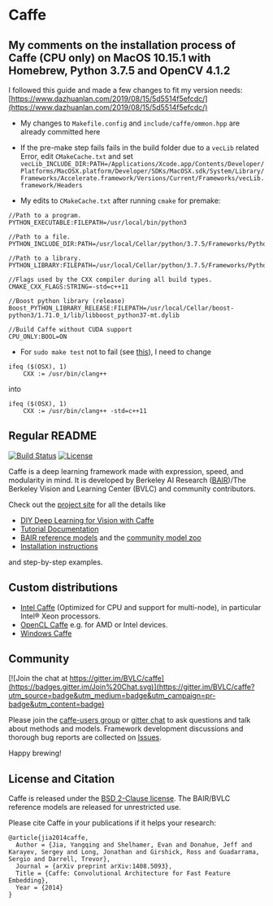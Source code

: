 # Caffe

## My comments on the installation process of Caffe (CPU only) on MacOS 10.15.1 with Homebrew, Python 3.7.5 and OpenCV 4.1.2 

I followed this guide and made a few changes to fit my version needs: [https://www.dazhuanlan.com/2019/08/15/5d5514f5efcdc/](https://www.dazhuanlan.com/2019/08/15/5d5514f5efcdc/)

- My changes to `Makefile.config` and `include/caffe/ommon.hpp` are already committed here

- If the pre-make step fails fails in the build folder due to a `vecLib` related Error, edit `CMakeCache.txt` and set `vecLib_INCLUDE_DIR:PATH=/Applications/Xcode.app/Contents/Developer/Platforms/MacOSX.platform/Developer/SDKs/MacOSX.sdk/System/Library/Frameworks/Accelerate.framework/Versions/Current/Frameworks/vecLib.framework/Headers`

- My edits to `CMakeCache.txt` after running `cmake` for premake:

```
//Path to a program.
PYTHON_EXECUTABLE:FILEPATH=/usr/local/bin/python3

//Path to a file.
PYTHON_INCLUDE_DIR:PATH=/usr/local/Cellar/python/3.7.5/Frameworks/Python.framework/Versions/3.7/include/python3.7m

//Path to a library.
PYTHON_LIBRARY:FILEPATH=/usr/local/Cellar/python/3.7.5/Frameworks/Python.framework/Versions/3.7/lib/libpython3.7m.dylib

//Flags used by the CXX compiler during all build types.
CMAKE_CXX_FLAGS:STRING=-std=c++11
  
//Boost python library (release)
Boost_PYTHON_LIBRARY_RELEASE:FILEPATH=/usr/local/Cellar/boost-python3/1.71.0_1/lib/libboost_python37-mt.dylib
  
//Build Caffe without CUDA support
CPU_ONLY:BOOL=ON
```

- For `sudo make test` not to fail (see [this](https://github.com/BVLC/caffe/issues/6491#issuecomment-491557179)), I need to change

```
ifeq ($(OSX), 1)
	CXX := /usr/bin/clang++
```

into

```
ifeq ($(OSX), 1)
	CXX := /usr/bin/clang++ -std=c++11
```

## Regular README

[![Build Status](https://travis-ci.org/BVLC/caffe.svg?branch=master)](https://travis-ci.org/BVLC/caffe)
[![License](https://img.shields.io/badge/license-BSD-blue.svg)](LICENSE)

Caffe is a deep learning framework made with expression, speed, and modularity in mind.
It is developed by Berkeley AI Research ([BAIR](http://bair.berkeley.edu))/The Berkeley Vision and Learning Center (BVLC) and community contributors.

Check out the [project site](http://caffe.berkeleyvision.org) for all the details like

- [DIY Deep Learning for Vision with Caffe](https://docs.google.com/presentation/d/1UeKXVgRvvxg9OUdh_UiC5G71UMscNPlvArsWER41PsU/edit#slide=id.p)
- [Tutorial Documentation](http://caffe.berkeleyvision.org/tutorial/)
- [BAIR reference models](http://caffe.berkeleyvision.org/model_zoo.html) and the [community model zoo](https://github.com/BVLC/caffe/wiki/Model-Zoo)
- [Installation instructions](http://caffe.berkeleyvision.org/installation.html)

and step-by-step examples.

## Custom distributions

 - [Intel Caffe](https://github.com/BVLC/caffe/tree/intel) (Optimized for CPU and support for multi-node), in particular Intel® Xeon processors.
- [OpenCL Caffe](https://github.com/BVLC/caffe/tree/opencl) e.g. for AMD or Intel devices.
- [Windows Caffe](https://github.com/BVLC/caffe/tree/windows)

## Community

[![Join the chat at https://gitter.im/BVLC/caffe](https://badges.gitter.im/Join%20Chat.svg)](https://gitter.im/BVLC/caffe?utm_source=badge&utm_medium=badge&utm_campaign=pr-badge&utm_content=badge)

Please join the [caffe-users group](https://groups.google.com/forum/#!forum/caffe-users) or [gitter chat](https://gitter.im/BVLC/caffe) to ask questions and talk about methods and models.
Framework development discussions and thorough bug reports are collected on [Issues](https://github.com/BVLC/caffe/issues).

Happy brewing!

## License and Citation

Caffe is released under the [BSD 2-Clause license](https://github.com/BVLC/caffe/blob/master/LICENSE).
The BAIR/BVLC reference models are released for unrestricted use.

Please cite Caffe in your publications if it helps your research:

    @article{jia2014caffe,
      Author = {Jia, Yangqing and Shelhamer, Evan and Donahue, Jeff and Karayev, Sergey and Long, Jonathan and Girshick, Ross and Guadarrama, Sergio and Darrell, Trevor},
      Journal = {arXiv preprint arXiv:1408.5093},
      Title = {Caffe: Convolutional Architecture for Fast Feature Embedding},
      Year = {2014}
    }
